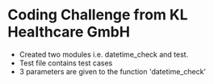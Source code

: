 # Coding Challenge from KL Healthcare GmbH

- Created two modules i.e. datetime_check and test.
- Test file contains test cases 
- 3 parameters are given to the function 'datetime_check'